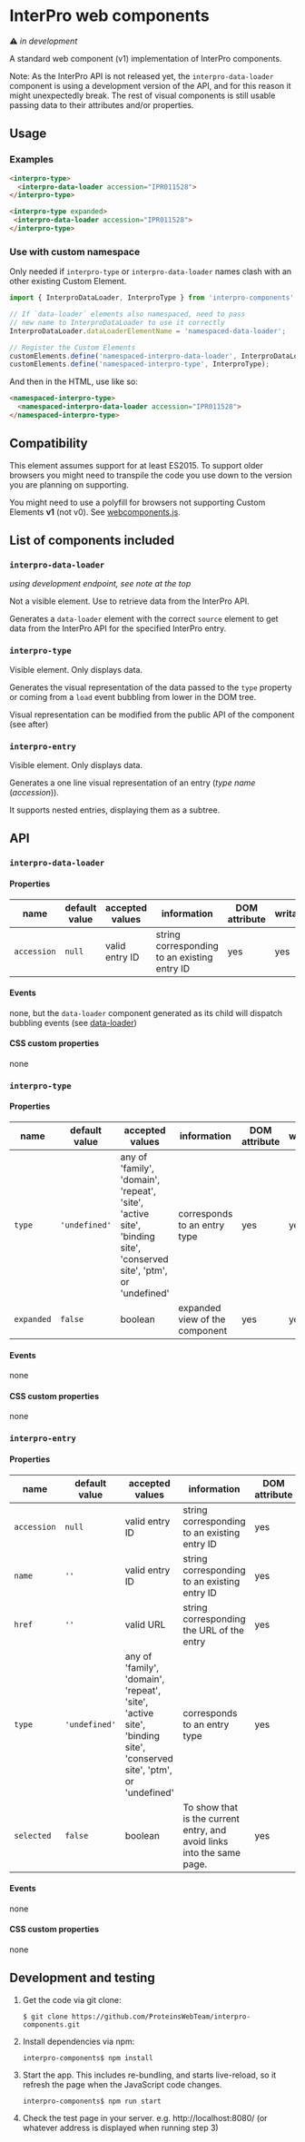 InterPro web components
=======================

:warning:️ _in development_

A standard web component (v1) implementation of InterPro components.

Note: As the InterPro API is not released yet, the
`interpro-data-loader` component is using a development version of the API, and
for this reason it might unexpectedly break. The rest of visual components is
still usable passing data to their attributes and/or properties.

## Usage

### Examples
```html
<interpro-type>
  <interpro-data-loader accession="IPR011528">
</interpro-type>
```

```html
<interpro-type expanded>
 <interpro-data-loader accession="IPR011528">
</interpro-type>
```

### Use with custom namespace

Only needed if `interpro-type` or `interpro-data-loader` names clash with an
other existing Custom Element.

```js
import { InterproDataLoader, InterproType } from 'interpro-components';

// If `data-loader` elements also namespaced, need to pass
// new name to InterproDataLoader to use it correctly
InterproDataLoader.dataLoaderElementName = 'namespaced-data-loader';

// Register the Custom Elements
customElements.define('namespaced-interpro-data-loader', InterproDataLoader);
customElements.define('namespaced-interpro-type', InterproType);
```

And then in the HTML, use like so:

```html
<namespaced-interpro-type>
  <namespaced-interpro-data-loader accession="IPR011528">
</namespaced-interpro-type>
```

## Compatibility

This element assumes support for at least ES2015.
To support older browsers you might need to transpile the code you use
down to the version you are planning on supporting.

You might need to use a polyfill for browsers not supporting Custom
Elements **v1** (not v0).
See [webcomponents.js](https://github.com/webcomponents/webcomponentsjs).

## List of components included

### `interpro-data-loader`

_using development endpoint, see note at the top_

Not a visible element. Use to retrieve data from the InterPro API.

Generates a `data-loader` element with the correct `source` element to
get data from the InterPro API for the specified InterPro entry.

### `interpro-type`

Visible element. Only displays data.

Generates the visual representation of the data passed to the `type`
property or coming from a `load` event bubbling from lower in the DOM
tree.

Visual representation can be modified from the public API of the
component (see after)

### `interpro-entry`

Visible element. Only displays data.

Generates a one line visual representation of an entry (_type_ _name_ (_accession_)).

It supports nested entries, displaying them as a subtree. 

## API

### `interpro-data-loader`

#### Properties

|name|default value|accepted values|information|DOM attribute|writable|
|----|-------------|---------------|-----------|-------------|--------|
|`accession`|`null`|valid entry ID|string corresponding to an existing entry ID|yes|yes|

#### Events

none, but the `data-loader` component generated as its child will
dispatch bubbling events
(see [data-loader](https://github.com/ebi-webcomponents/data-loader))

#### CSS custom properties

none

### `interpro-type`

#### Properties

|name|default value|accepted values|information|DOM attribute|writable|
|----|-------------|---------------|-----------|-------------|--------|
|`type`|`'undefined'`|any of 'family', 'domain', 'repeat', 'site', 'active site', 'binding site', 'conserved site', 'ptm', or 'undefined'|corresponds to an entry type|yes|yes|
|`expanded`|`false`|boolean|expanded view of the component|yes|yes|

#### Events

none

#### CSS custom properties

none

### `interpro-entry`

#### Properties

|name|default value|accepted values|information|DOM attribute|writable|
|----|-------------|---------------|-----------|-------------|--------|
|`accession`|`null`|valid entry ID|string corresponding to an existing entry ID|yes|yes|
|`name`|`''`|valid entry ID|string corresponding to an existing entry ID|yes|yes|
|`href`|`''`|valid URL|string corresponding the URL of the entry|yes|yes|
|`type`|`'undefined'`|any of 'family', 'domain', 'repeat', 'site', 'active site', 'binding site', 'conserved site', 'ptm', or 'undefined'|corresponds to an entry type|yes|yes|
|`selected`|`false`|boolean|To show that is the current entry, and avoid links into the same page.|yes|yes|

#### Events

none

#### CSS custom properties

none

## Development and testing

1. Get the code via git clone:

   ```$ git clone https://github.com/ProteinsWebTeam/interpro-components.git```
   
2. Install dependencies via npm:

   ```interpro-components$ npm install```
   
3. Start the app. This includes re-bundling, and starts live-reload, so it
refresh the page when the JavaScript code changes.

   ```interpro-components$ npm run start```

4. Check the test page in your server. e.g. http://localhost:8080/ (or whatever
address is displayed when running step 3)
